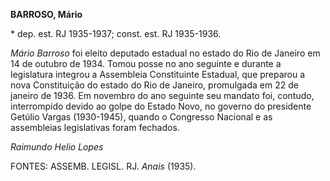**BARROSO, Mário**

\* dep. est. RJ 1935-1937; const. est. RJ 1935-1936.

*Mário Barroso* foi eleito deputado estadual no estado do Rio de Janeiro
em 14 de outubro de 1934. Tomou posse no ano seguinte e durante a
legislatura integrou a Assembleia Constituinte Estadual, que preparou a
nova Constituição do estado do Rio de Janeiro, promulgada em 22 de
janeiro de 1936. Em novembro do ano seguinte seu mandato foi, contudo,
interrompido devido ao golpe do Estado Novo, no governo do presidente
Getúlio Vargas (1930-1945), quando o Congresso Nacional e as assembleias
legislativas foram fechados.

*Raimundo Helio Lopes*

FONTES: ASSEMB. LEGISL. RJ. *Anais* (1935).

